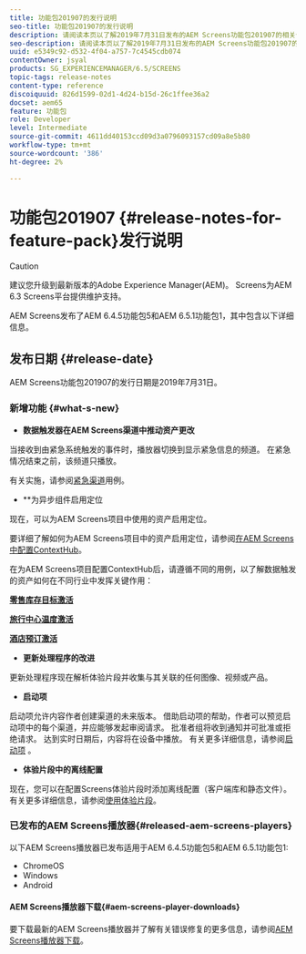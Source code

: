 ```yaml
---
title: 功能包201907的发行说明
seo-title: 功能包201907的发行说明
description: 请阅读本页以了解2019年7月31日发布的AEM Screens功能包201907的相关信息。
seo-description: 请阅读本页以了解2019年7月31日发布的AEM Screens功能包201907的相关信息。
uuid: e5349c92-d532-4f04-a757-7c4545cdb074
contentOwner: jsyal
products: SG_EXPERIENCEMANAGER/6.5/SCREENS
topic-tags: release-notes
content-type: reference
discoiquuid: 826d1599-02d1-4d24-b15d-26c1ffee36a2
docset: aem65
feature: 功能包
role: Developer
level: Intermediate
source-git-commit: 4611dd40153ccd09d3a0796093157cd09a8e5b80
workflow-type: tm+mt
source-wordcount: '386'
ht-degree: 2%

---
```



# 功能包201907 {#release-notes-for-feature-pack}发行说明

>[!CAUTION]
>
>建议您升级到最新版本的Adobe Experience Manager(AEM)。 Screens为AEM 6.3 Screens平台提供维护支持。

AEM Screens发布了AEM 6.4.5功能包5和AEM 6.5.1功能包1，其中包含以下详细信息。

## 发布日期 {#release-date}

AEM Screens功能包201907的发行日期是2019年7月31日。

### 新增功能 {#what-s-new}

* **数据触发器在AEM Screens渠道中推动资产更改**

当接收到由紧急系统触发的事件时，播放器切换到显示紧急信息的频道。 在紧急情况结束之前，该频道只播放。

有关实施，请参阅[紧急渠道](emergency-channel.md)用例。

* **为异步组件启用定位

现在，可以为AEM Screens项目中使用的资产启用定位。

要详细了解如何为AEM Screens项目中的资产启用定位，请参阅[在AEM Screens中配置ContextHub](configuring-context-hub.md)。

在为AEM Screens项目配置ContextHub后，请遵循不同的用例，以了解数据触发的资产如何在不同行业中发挥关键作用：

**[零售库存目标激活](retail-inventory-activation.md)**

**[旅行中心温度激活](local-temperature-activation.md)**

**[酒店预订激活](hospitality-reservation-activation.md)**

* **更新处理程序的改进**

更新处理程序现在解析体验片段并收集与其关联的任何图像、视频或产品。

* **启动项**

启动项允许内容作者创建渠道的未来版本。 借助启动项的帮助，作者可以预览启动项中的每个渠道，并应能够发起审阅请求。 批准者组将收到通知并可批准或拒绝请求。 达到实时日期后，内容将在设备中播放。
有关更多详细信息，请参阅[启动项](launches.md) 。

* **体验片段中的离线配置**

现在，您可以在配置Screens体验片段时添加离线配置（客户端库和静态文件）。 有关更多详细信息，请参阅[使用体验片段](experience-fragments-in-screens.md)。

### 已发布的AEM Screens播放器{#released-aem-screens-players}

以下AEM Screens播放器已发布适用于AEM 6.4.5功能包5和AEM 6.5.1功能包1:

* ChromeOS
* Windows
* Android

#### AEM Screens播放器下载{#aem-screens-player-downloads}

要下载最新的AEM Screens播放器并了解有关错误修复的更多信息，请参阅[AEM Screens播放器下载](https://download.macromedia.com/screens/)。

